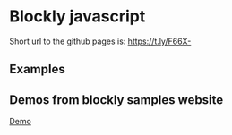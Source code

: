 # Blockly javascript

Short url to the github pages is: https://t.ly/F66X-

## Examples

## Demos from blockly samples website

[Demo](/demos/index.html)